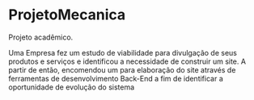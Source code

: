 # ProjetoMecanica
Projeto acadêmico.

Uma Empresa fez um estudo de viabilidade para divulgação de seus 
produtos e serviços e identificou a necessidade de construir um site.
A partir de então, encomendou um para elaboração do site através 
de ferramentas de desenvolvimento Back-End a fim de identificar a 
oportunidade de evolução do sistema
